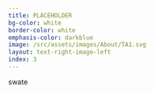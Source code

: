```yaml
---
title: PLACEHOLDER
bg-color: white
border-color: white
emphasis-color: darkblue
image: /src/assets/images/About/TA1.svg
layout: text-right-image-left
index: 3
---
```


swate